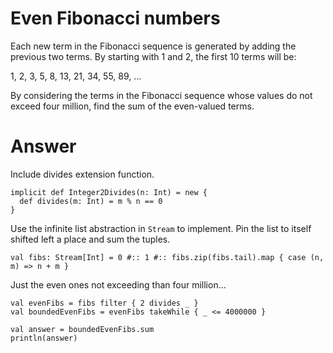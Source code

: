 Even Fibonacci numbers
======================
Each new term in the Fibonacci sequence is generated by adding the previous two
terms. By starting with 1 and 2, the first 10 terms will be:

1, 2, 3, 5, 8, 13, 21, 34, 55, 89, ...

By considering the terms in the Fibonacci sequence whose values do not exceed
four million, find the sum of the even-valued terms.


Answer
======
Include divides extension function.

    implicit def Integer2Divides(n: Int) = new {
      def divides(m: Int) = m % n == 0
    }

Use the infinite list abstraction in `Stream` to implement. Pin the list to
itself shifted left a place and sum the tuples.

    val fibs: Stream[Int] = 0 #:: 1 #:: fibs.zip(fibs.tail).map { case (n, m) => n + m }

Just the even ones not exceeding than four million...

    val evenFibs = fibs filter { 2 divides _ }
    val boundedEvenFibs = evenFibs takeWhile { _ <= 4000000 }

    val answer = boundedEvenFibs.sum
    println(answer)